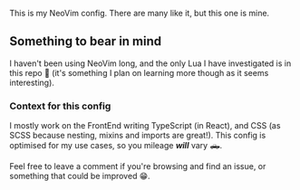This is my NeoVim config. There are many like it, but this one is mine.

## Something to bear in mind

I haven't been using NeoVim long, and the only Lua I have investigated is in
this repo 🤷 (it's something I plan on learning more though as it seems
interesting).

### Context for this config

I mostly work on the FrontEnd writing TypeScript (in React), and CSS (as SCSS
because nesting, mixins and imports are great!). This config is optimised for my
use cases, so you mileage **_will_** vary 🛻.

Feel free to leave a comment if you're browsing and find an issue, or something
that could be improved 😁.
